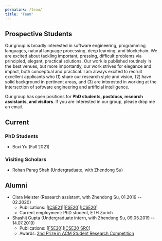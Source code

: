 ```yaml
---
permalink: /team/
title: "Team"
---
```

## Prospective Students
Our group is broadly interested in software engineering, programming languages, natural language processing, deep learning, and blockchain. We are excited about tackling important, pressing, difficult problems via principled, elegant, practical solutions. Our work is published routinely in the best venues, but more importantly, our work strives for elegance and impact, both conceptual and practical. I am always excited to recruit excellent applicants who (1) share our research style and vision, (2) have solid background in pertinent areas, and (3) are interested in working at the intersection of software engineering and artificial intelligence.

Our group has open positions for **PhD students, postdocs, research assistants, and visitors**. If you are interested in our group, please drop me an email.


<!-- <br/> -->

## Current
### PhD Students
- Boxi Yu (Fall 2021)

### Visiting Scholars
- Rohan Parag Shah (Undergraduate, with Zhendong Su)


<!-- <br/> -->

## Alumni
- Clara Meister (Research assistant, with Zhendong Su, 01.2019 -- 02.2020)
  - Publications: \[[ICSE21](/files/pdf/research/ICSE21.pdf)\]\[[FSE20](/files/pdf/research/ESECFSE20.pdf)\]\[[ICSE20](/files/pdf/research/ICSE20.pdf)\] 
  - Current employment: PhD student, ETH Zurich
- Shashij Gupta (Undergraduate intern, with Zhendong Su, 09.05.2019 -- 14.07.2019)
  - Publications: \[[FSE20](/files/pdf/research/ESECFSE20.pdf)\]\[[ICSE20 SRC](/files/pdf/research/ICSE20SRC.pdf)\]
  - Awards: [2nd Prize in ACM Student Research Competition](https://src.acm.org/winners/2021)


